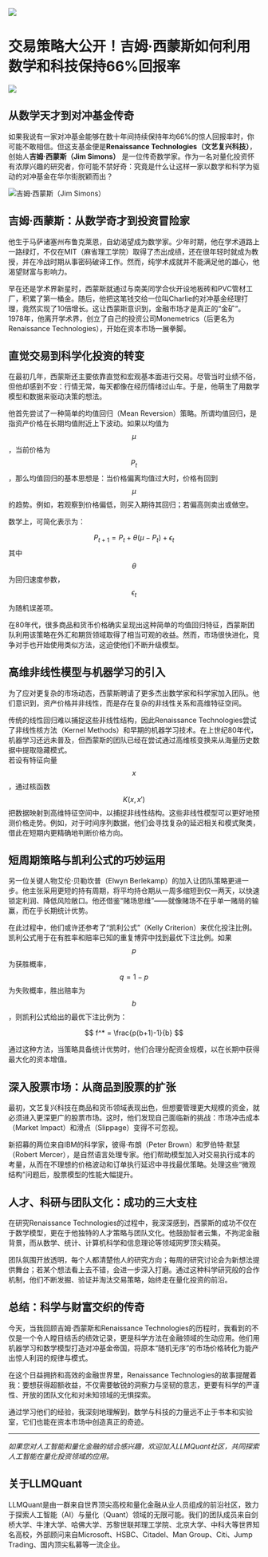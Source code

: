 ![](https://fastly.jsdelivr.net/gh/bucketio/img11@main/2024/10/21/1729466068183-23134fce-3131-4262-b18c-f378d71af4f6.gif)

# 交易策略大公开！吉姆·西蒙斯如何利用数学和科技保持66%回报率

![](https://fastly.jsdelivr.net/gh/bucketio/img9@main/2024/10/20/1729465031968-b3c8959e-1d37-4b8a-91b1-b0b0dfe25143.png)

## 从数学天才到对冲基金传奇

如果我说有一家对冲基金能够在数十年间持续保持年均66%的惊人回报率时，你可能不敢相信。但这支基金便是**Renaissance Technologies（文艺复兴科技）**，创始人**吉姆·西蒙斯（Jim Simons）** 是一位传奇数学家。作为一名对量化投资怀有浓厚兴趣的研究者，你可能不禁好奇：究竟是什么让这样一家以数学和科学为驱动的对冲基金在华尔街脱颖而出？

![吉姆·西蒙斯（Jim Simons）](https://fastly.jsdelivr.net/gh/bucketio/img9@main/2024/12/07/1733587170528-06f211da-95fd-496c-8822-12c17d14d6bc.png)

## 吉姆·西蒙斯：从数学奇才到投资冒险家

他生于马萨诸塞州布鲁克莱恩，自幼渴望成为数学家。少年时期，他在学术道路上一路绿灯，不仅在MIT（麻省理工学院）取得了杰出成绩，还在很年轻时就成为教授，并在冷战时期从事密码破译工作。然而，纯学术成就并不能满足他的雄心，他渴望财富与影响力。

早在还是学术界新星时，西蒙斯就通过与南美同学合伙开设地板砖和PVC管材工厂，积累了第一桶金。随后，他把这笔钱交给一位叫Charlie的对冲基金经理打理，竟然实现了10倍增长。这让西蒙斯意识到，金融市场才是真正的“金矿”。1978年，他离开学术界，创立了自己的投资公司Monemetrics（后更名为Renaissance Technologies），开始在资本市场一展拳脚。

## 直觉交易到科学化投资的转变

在最初几年，西蒙斯还主要依靠直觉和宏观基本面进行交易。尽管当时业绩不俗，但他却感到不安：行情无常，每天都像在经历情绪过山车。于是，他萌生了用数学模型和数据来驱动决策的想法。

他首先尝试了一种简单的均值回归（Mean Reversion）策略。所谓均值回归，是指资产价格在长期均值附近上下波动。如果以均值为$$\mu$$，当前价格为$$P_t$$，那么均值回归的基本思想是：当价格偏离均值过大时，价格有回到$$\mu$$的趋势。例如，若观察到价格偏低，则买入期待其回归；若偏高则卖出或做空。

数学上，可简化表示为：

$$
P_{t+1} = P_t + \theta (\mu - P_t) + \epsilon_t
$$
其中$$\theta$$为回归速度参数，$$\epsilon_t$$为随机误差项。

在80年代，很多商品和货币价格确实呈现出这种简单的均值回归特征，西蒙斯团队利用该策略在外汇和期货领域取得了相当可观的收益。然而，市场很快进化，竞争对手也开始使用类似方法，这迫使他们不断升级模型。

## 高维非线性模型与机器学习的引入

为了应对更复杂的市场动态，西蒙斯聘请了更多杰出数学家和科学家加入团队。他们意识到，资产价格并非线性，而是存在复杂的非线性关系和高维特征空间。

传统的线性回归难以捕捉这些非线性结构，因此Renaissance Technologies尝试了非线性核方法（Kernel Methods）和早期的机器学习技术。在上世纪80年代，机器学习还远未普及，但西蒙斯的团队已经在尝试通过高维核变换来从海量历史数据中提取隐藏模式。  
若设有特征向量$$x$$，通过核函数$$K(x,x')$$把数据映射到高维特征空间中，以捕捉非线性结构。这些非线性模型可以更好地预测价格走势。例如，对于时间序列数据，他们会寻找复杂的延迟相关和模式聚类，借此在短期内更精确地判断价格方向。

## 短周期策略与凯利公式的巧妙运用

另一位关键人物艾伦·贝勒坎普（Elwyn Berlekamp）的加入让团队策略更进一步。他主张采用更短的持有周期，将平均持仓期从一周多缩短到仅一两天，以快速锁定利润、降低风险敞口。他还借鉴“赌场思维”——就像赌场不在乎单一赌局的输赢，而在乎长期统计优势。

在此过程中，他们或许还参考了“凯利公式”（Kelly Criterion）来优化投注比例。凯利公式用于在有胜率和赔率已知的重复博弈中找到最优下注比例。如果$$p$$为获胜概率，$$q=1-p$$为失败概率，胜出赔率为$$b$$，则凯利公式给出的最优下注比例为：

$$
f^* = \frac{p(b+1)-1}{b}
$$

通过这种方法，当策略具备统计优势时，他们合理分配资金规模，以在长期中获得最大化的资本增值。

## 深入股票市场：从商品到股票的扩张

最初，文艺复兴科技在商品和货币领域表现出色，但想要管理更大规模的资金，就必须进入更深更广的股票市场。这时，他们发现自己面临新的挑战：市场冲击成本（Market Impact）和滑点（Slippage）变得不可忽视。

新招募的两位来自IBM的科学家，彼得·布朗（Peter Brown）和罗伯特·默瑟（Robert Mercer），是自然语言处理专家。他们帮助模型加入对交易执行成本的考量，从而在不理想的价格波动和订单执行延迟中寻找最优策略。处理这些“微观结构”问题后，股票模型的性能大幅提升。

## 人才、科研与团队文化：成功的三大支柱

在研究Renaissance Technologies的过程中，我深深感到，西蒙斯的成功不仅在于数学模型，更在于他独特的人才策略与团队文化。他鼓励智者云集，不拘泥金融背景，而从数学、统计、计算机科学和信息理论等领域网罗顶尖精英。

团队氛围开放透明，每个人都清楚他人的研究方向；每周的研究讨论会为新想法提供舞台；若某个想法看上去不错，会进一步深入打磨。通过这种科学研究般的合作机制，他们不断发掘、验证并淘汰交易策略，始终走在量化投资的前沿。

## 总结：科学与财富交织的传奇

今天，当我回顾吉姆·西蒙斯和Renaissance Technologies的历程时，我看到的不仅是一个令人瞠目结舌的绩效记录，更是科学方法在金融领域的生动应用。他们用机器学习和数学模型打造对冲基金帝国，将原本“随机无序”的市场价格转化为能产出惊人利润的规律与模式。

在这个日益拥挤和高效的金融世界里，Renaissance Technologies的故事提醒着我：要想获得超额收益，不仅需要敏锐的洞察力与坚韧的意志，更要有科学的严谨性、开放的团队文化和对未知领域的无惧探索。

通过学习他们的经验，我深刻地理解到，数学与科技的力量远不止于书本和实验室，它们也能在资本市场中创造真正的奇迹。

---

*如果您对人工智能和量化金融的结合感兴趣，欢迎加入LLMQuant社区，共同探索人工智能在量化投资领域的应用。*

## 关于LLMQuant

LLMQuant是由一群来自世界顶尖高校和量化金融从业人员组成的前沿社区，致力于探索人工智能（AI）与量化（Quant）领域的无限可能。我们的团队成员来自剑桥大学、牛津大学、哈佛大学、苏黎世联邦理工学院、北京大学、中科大等世界知名高校，外部顾问来自Microsoft、HSBC、Citadel、Man Group、Citi、Jump Trading、国内顶尖私募等一流企业。

